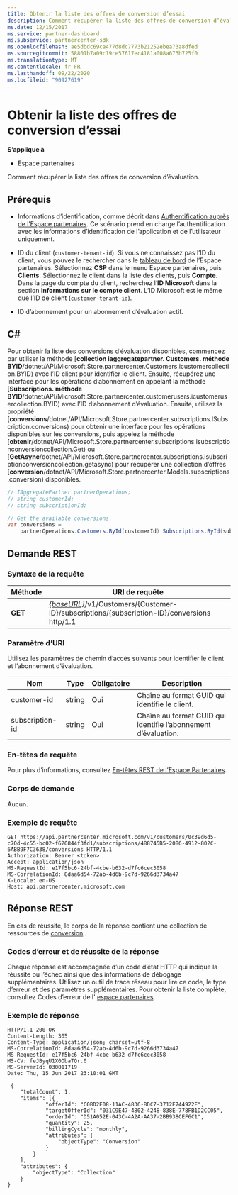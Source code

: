 ```yaml
---
title: Obtenir la liste des offres de conversion d’essai
description: Comment récupérer la liste des offres de conversion d’évaluation.
ms.date: 12/15/2017
ms.service: partner-dashboard
ms.subservice: partnercenter-sdk
ms.openlocfilehash: ae5dbdc69ca477d8dc7773b21252ebea73a8dfed
ms.sourcegitcommit: 58801b7a09c19ce57617ec4181a008a673b725f0
ms.translationtype: MT
ms.contentlocale: fr-FR
ms.lasthandoff: 09/22/2020
ms.locfileid: "90927619"
---
```

# <a name="get-a-list-of-trial-conversion-offers"></a>Obtenir la liste des offres de conversion d’essai

**S’applique à**

- Espace partenaires

Comment récupérer la liste des offres de conversion d’évaluation.

## <a name="prerequisites"></a>Prérequis

- Informations d’identification, comme décrit dans [Authentification auprès de l’Espace partenaires](partner-center-authentication.md). Ce scénario prend en charge l’authentification avec les informations d’identification de l’application et de l’utilisateur uniquement.

- ID du client (`customer-tenant-id`). Si vous ne connaissez pas l’ID du client, vous pouvez le rechercher dans le [tableau de bord](https://partner.microsoft.com/dashboard) de l’Espace partenaires. Sélectionnez **CSP** dans le menu Espace partenaires, puis **Clients**. Sélectionnez le client dans la liste des clients, puis **Compte**. Dans la page du compte du client, recherchez l’**ID Microsoft** dans la section **Informations sur le compte client**. L’ID Microsoft est le même que l’ID de client (`customer-tenant-id`).

- ID d’abonnement pour un abonnement d’évaluation actif.

## <a name="c"></a>C\#

Pour obtenir la liste des conversions d’évaluation disponibles, commencez par utiliser la méthode [**collection iaggregatepartner. Customers. méthode BYID**/dotnet/API/Microsoft.Store.partnercenter.Customers.icustomercollection.BYID) avec l’ID client pour identifier le client. Ensuite, récupérez une interface pour les opérations d’abonnement en appelant la méthode [**Subscriptions. méthode BYID**/dotnet/API/Microsoft.Store.partnercenter.customerusers.icustomerusercollection.BYID) avec l’ID d’abonnement d’évaluation. Ensuite, utilisez la propriété [**conversions**/dotnet/API/Microsoft.Store.partnercenter.subscriptions.ISubscription.conversions) pour obtenir une interface pour les opérations disponibles sur les conversions, puis appelez la méthode [**obtenir**/dotnet/API/Microsoft.Store.partnercenter.subscriptions.isubscriptionconversioncollection.Get) ou [**GetAsync**/dotnet/API/Microsoft.Store.partnercenter.subscriptions.isubscriptionconversioncollection.getasync) pour récupérer une collection d’offres [**conversion**/dotnet/API/Microsoft.Store.partnercenter.Models.subscriptions.conversion) disponibles.

``` csharp
// IAggregatePartner partnerOperations;
// string customerId;
// string subscriptionId;

// Get the available conversions.
var conversions =
    partnerOperations.Customers.ById(customerId).Subscriptions.ById(subscriptionId).Conversions.Get();
```

## <a name="rest-request"></a>Demande REST

### <a name="request-syntax"></a>Syntaxe de la requête

| Méthode  | URI de requête                                                                                                                 |
|---------|-----------------------------------------------------------------------------------------------------------------------------|
| **GET** | [*{baseURL}*](partner-center-rest-urls.md)/v1/Customers/{Customer-ID}/subscriptions/{subscription-ID}/conversions http/1.1 |

### <a name="uri-parameter"></a>Paramètre d’URI

Utilisez les paramètres de chemin d’accès suivants pour identifier le client et l’abonnement d’évaluation.

| Nom            | Type   | Obligatoire | Description                                                     |
|-----------------|--------|----------|-----------------------------------------------------------------|
| customer-id     | string | Oui      | Chaîne au format GUID qui identifie le client.           |
| subscription-id | string | Oui      | Chaîne au format GUID qui identifie l’abonnement d’évaluation. |

### <a name="request-headers"></a>En-têtes de requête

Pour plus d’informations, consultez [En-têtes REST de l’Espace Partenaires](headers.md).

### <a name="request-body"></a>Corps de demande

Aucun.

### <a name="request-example"></a>Exemple de requête

```http
GET https://api.partnercenter.microsoft.com/v1/customers/0c39d6d5-c70d-4c55-bc02-f620844f3fd1/subscriptions/488745B5-2086-4912-802C-6ABB9F7C3638/conversions HTTP/1.1
Authorization: Bearer <token>
Accept: application/json
MS-RequestId: e17f5bc6-24bf-4cbe-b632-d7fc6cec3058
MS-CorrelationId: 8daa6d54-72ab-4d6b-9c7d-9266d3734a47
X-Locale: en-US
Host: api.partnercenter.microsoft.com
```

## <a name="rest-response"></a>Réponse REST

En cas de réussite, le corps de la réponse contient une collection de ressources de [conversion](conversions-resources.md#conversionresult) .

### <a name="response-success-and-error-codes"></a>Codes d’erreur et de réussite de la réponse

Chaque réponse est accompagnée d’un code d’état HTTP qui indique la réussite ou l’échec ainsi que des informations de débogage supplémentaires. Utilisez un outil de trace réseau pour lire ce code, le type d’erreur et des paramètres supplémentaires. Pour obtenir la liste complète, consultez Codes d’erreur de l' [espace partenaires](error-codes.md).

### <a name="response-example"></a>Exemple de réponse

```http
HTTP/1.1 200 OK
Content-Length: 305
Content-Type: application/json; charset=utf-8
MS-CorrelationId: 8daa6d54-72ab-4d6b-9c7d-9266d3734a47
MS-RequestId: e17f5bc6-24bf-4cbe-b632-d7fc6cec3058
MS-CV: feJByqU1X0ObaTQr.0
MS-ServerId: 030011719
Date: Thu, 15 Jun 2017 23:10:01 GMT

 {
    "totalCount": 1,
    "items": [{
            "offerId": "C0BD2E08-11AC-4836-BDC7-3712E744922F",
            "targetOfferId": "031C9E47-4802-4248-838E-778FB1D2CC05",
            "orderId": "D51A052E-043C-4A2A-AA37-2BB938CEF6C1",
            "quantity": 25,
            "billingCycle": "monthly",
            "attributes": {
                "objectType": "Conversion"
            }
        }
    ],
    "attributes": {
        "objectType": "Collection"
    }
}
```
